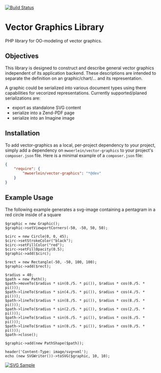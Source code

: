 [![Build Status](https://travis-ci.org/mwoerlein/VectorGraphics.svg?branch=develop)](https://travis-ci.org/mwoerlein/VectorGraphics)

# Vector Graphics Library
PHP library for OO-modeling of vector graphics.

## Objectives
This library is designed to construct and describe general vector graphics independent of its application backend.
These descriptions are intended to separate the definition on an graphic/chart/... and its representation.

A graphic could be serialized into various document types using there capabilities for vecorized representations.
Currently supported/planed serializations are:

- export as standalone SVG content
- serialize into a Zend-PDF page
- serialize into an Imagine image

## Installation

To add vector-graphics as a local, per-project dependency to your project, simply add a dependency on `mwoerlein/vector-graphics` to your project's `composer.json` file. Here is a minimal example of a `composer.json` file:

```JSON
{
    "require": {
        "mwoerlein/vector-graphics": "*@dev"
    }
}
```

## Example Usage
The following example generates a svg-image containing a pentagram in a red circle inside of a square
 
    $graphic = new Graphic();
    $graphic->setViewportCorners(-50, -50, 50, 50);

    $circ = new Circle(0, 0, 45);
    $circ->setStrokeColor("black");
    $circ->setFillColor("red");
    $circ->setFillOpacity(0.5);
    $graphic->add($circ);

    $rect = new Rectangle(-50, -50, 100, 100);
    $graphic->add($rect);

    $radius = 40;
    $path = new Path();
    $path->moveTo($radius * sin(0./5. * pi()), $radius * cos(0./5. * pi()));
    $path->lineTo($radius * sin(4./5. * pi()), $radius * cos(4./5. * pi()));
    $path->lineTo($radius * sin(8./5. * pi()), $radius * cos(8./5. * pi()));
    $path->lineTo($radius * sin(2./5. * pi()), $radius * cos(2./5. * pi()));
    $path->lineTo($radius * sin(6./5. * pi()), $radius * cos(6./5. * pi()));
    $path->lineTo($radius * sin(0./5. * pi()), $radius * cos(0./5. * pi()));
    $path->close();

    $graphic->add(new PathShape($path));
    
    header('Content-Type: image/svg+xml');
    echo (new SVGWriter())->toSVG($graphic, 10, 10);

[![SVG Sample](https://raw.githubusercontent.com/mwoerlein/vector-graphics/develop/docs/example1.png)](https://github.com/mwoerlein/vector-graphics/blob/develop/docs/example1.svg)
